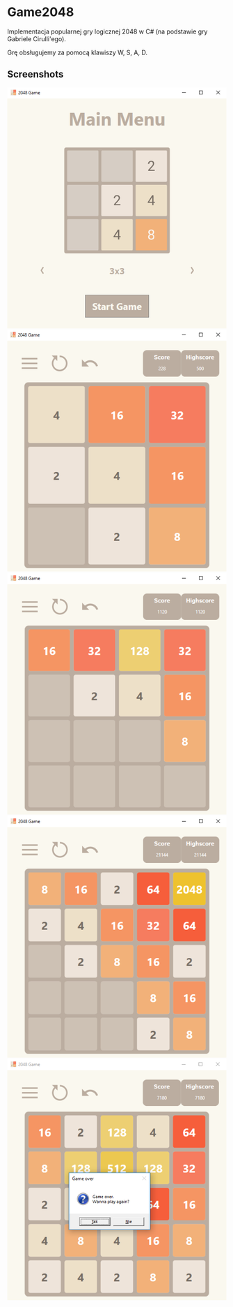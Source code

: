# Game2048

Implementacja popularnej gry logicznej 2048 w C# (na podstawie gry Gabriele Cirulli'ego).

Grę obsługujemy za pomocą klawiszy W, S, A, D. 

## Screenshots
![Main menu](Screenshots/main_menu.png)
![Game 3x3](Screenshots/game_3x3.png)
![Game 4x4](Screenshots/game_4x4.png)
![Game 5x5](Screenshots/game_5x5.png)
![Game Over](Screenshots/game_over.png)
